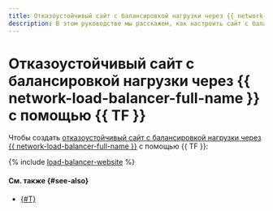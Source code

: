 ```yaml
---
title: Отказоустойчивый сайт с балансировкой нагрузки через {{ network-load-balancer-full-name }} с помощью {{ TF }}
description: В этом руководстве мы расскажем, как настроить сайт с балансировкой нагрузки через {{ network-load-balancer-name }} между двумя зонами доступности, защищенный от сбоев в одной зоне.
---
```


# Отказоустойчивый сайт с балансировкой нагрузки через {{ network-load-balancer-full-name }} с помощью {{ TF }}


Чтобы создать [отказоустойчивый сайт с балансировкой нагрузки через {{ network-load-balancer-full-name }}](index.md) с помощью {{ TF }}:

{% include [load-balancer-website](../../../_tutorials/web/load-balancer-website-terraform.md) %}

#### См. также {#see-also}

* [{#T}](console.md)